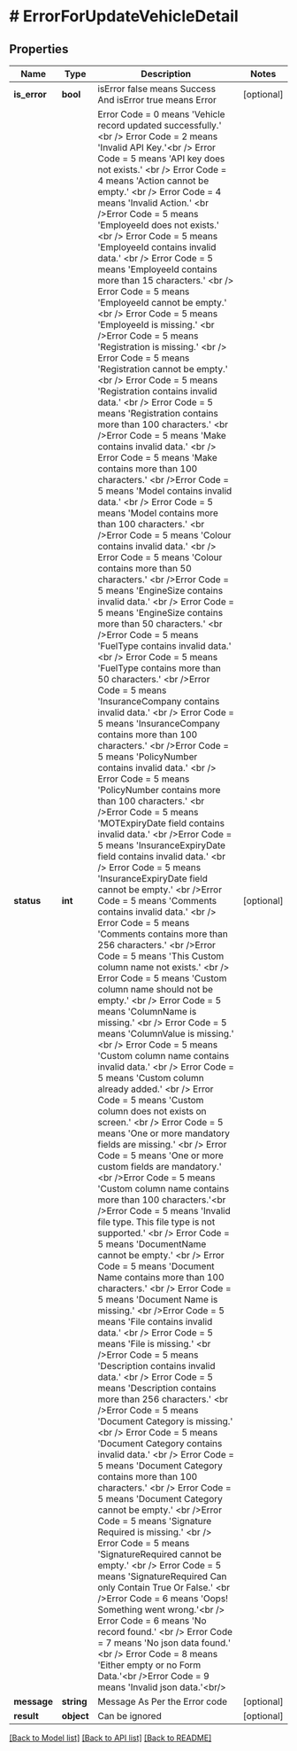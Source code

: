 # # ErrorForUpdateVehicleDetail

## Properties

Name | Type | Description | Notes
------------ | ------------- | ------------- | -------------
**is_error** | **bool** | isError false means Success And isError true means Error | [optional]
**status** | **int** | Error Code &#x3D; 0 means &#39;Vehicle record updated successfully.&#39; &lt;br /&gt; Error Code &#x3D; 2 means &#39;Invalid API Key.&#39;&lt;br /&gt; Error Code &#x3D; 5 means &#39;API key does not exists.&#39; &lt;br /&gt; Error Code &#x3D; 4 means &#39;Action cannot be empty.&#39; &lt;br /&gt; Error Code &#x3D; 4 means &#39;Invalid Action.&#39; &lt;br /&gt;Error Code &#x3D; 5 means &#39;EmployeeId does not exists.&#39; &lt;br /&gt; Error Code &#x3D; 5 means &#39;EmployeeId contains invalid data.&#39; &lt;br /&gt; Error Code &#x3D; 5 means &#39;EmployeeId contains more than 15 characters.&#39; &lt;br /&gt; Error Code &#x3D; 5 means &#39;EmployeeId cannot be empty.&#39; &lt;br /&gt; Error Code &#x3D; 5 means &#39;EmployeeId is missing.&#39; &lt;br /&gt;Error Code &#x3D; 5 means &#39;Registration is missing.&#39; &lt;br /&gt; Error Code &#x3D; 5 means &#39;Registration cannot be empty.&#39; &lt;br /&gt; Error Code &#x3D; 5 means &#39;Registration contains invalid data.&#39; &lt;br /&gt; Error Code &#x3D; 5 means &#39;Registration contains more than 100 characters.&#39; &lt;br /&gt;Error Code &#x3D; 5 means &#39;Make contains invalid data.&#39; &lt;br /&gt; Error Code &#x3D; 5 means &#39;Make contains more than 100 characters.&#39; &lt;br /&gt;Error Code &#x3D; 5 means &#39;Model contains invalid data.&#39; &lt;br /&gt; Error Code &#x3D; 5 means &#39;Model contains more than 100 characters.&#39; &lt;br /&gt;Error Code &#x3D; 5 means &#39;Colour contains invalid data.&#39; &lt;br /&gt; Error Code &#x3D; 5 means &#39;Colour contains more than 50 characters.&#39; &lt;br /&gt;Error Code &#x3D; 5 means &#39;EngineSize contains invalid data.&#39; &lt;br /&gt; Error Code &#x3D; 5 means &#39;EngineSize contains more than 50 characters.&#39; &lt;br /&gt;Error Code &#x3D; 5 means &#39;FuelType contains invalid data.&#39; &lt;br /&gt; Error Code &#x3D; 5 means &#39;FuelType contains more than 50 characters.&#39; &lt;br /&gt;Error Code &#x3D; 5 means &#39;InsuranceCompany contains invalid data.&#39; &lt;br /&gt; Error Code &#x3D; 5 means &#39;InsuranceCompany contains more than 100 characters.&#39; &lt;br /&gt;Error Code &#x3D; 5 means &#39;PolicyNumber contains invalid data.&#39; &lt;br /&gt; Error Code &#x3D; 5 means &#39;PolicyNumber contains more than 100 characters.&#39; &lt;br /&gt;Error Code &#x3D; 5 means &#39;MOTExpiryDate field contains invalid data.&#39; &lt;br /&gt;Error Code &#x3D; 5 means &#39;InsuranceExpiryDate field contains invalid data.&#39; &lt;br /&gt; Error Code &#x3D; 5 means &#39;InsuranceExpiryDate field cannot be empty.&#39; &lt;br /&gt;Error Code &#x3D; 5 means &#39;Comments contains invalid data.&#39; &lt;br /&gt; Error Code &#x3D; 5 means &#39;Comments contains more than 256 characters.&#39; &lt;br /&gt;Error Code &#x3D; 5 means &#39;This Custom column name not exists.&#39; &lt;br /&gt; Error Code &#x3D; 5 means &#39;Custom column name should not be empty.&#39; &lt;br /&gt; Error Code &#x3D; 5 means &#39;ColumnName is missing.&#39; &lt;br /&gt; Error Code &#x3D; 5 means &#39;ColumnValue is missing.&#39; &lt;br /&gt; Error Code &#x3D; 5 means &#39;Custom column name contains invalid data.&#39; &lt;br /&gt; Error Code &#x3D; 5 means &#39;Custom column already added.&#39; &lt;br /&gt; Error Code &#x3D; 5 means &#39;Custom column does not exists on screen.&#39; &lt;br /&gt; Error Code &#x3D; 5 means &#39;One or more mandatory fields are missing.&#39; &lt;br /&gt; Error Code &#x3D; 5 means &#39;One or more custom fields are mandatory.&#39; &lt;br /&gt;Error Code &#x3D; 5 means &#39;Custom column name contains more than 100 characters.&#39;&lt;br /&gt;Error Code &#x3D; 5 means &#39;Invalid file type. This file type is not supported.&#39; &lt;br /&gt; Error Code &#x3D; 5 means &#39;DocumentName cannot be empty.&#39; &lt;br /&gt; Error Code &#x3D; 5 means &#39;Document Name contains more than 100 characters.&#39; &lt;br /&gt; Error Code &#x3D; 5 means &#39;Document Name is missing.&#39; &lt;br /&gt;Error Code &#x3D; 5 means &#39;File contains invalid data.&#39; &lt;br /&gt; Error Code &#x3D; 5 means &#39;File is missing.&#39; &lt;br /&gt;Error Code &#x3D; 5 means &#39;Description contains invalid data.&#39; &lt;br /&gt; Error Code &#x3D; 5 means &#39;Description contains more than 256 characters.&#39; &lt;br /&gt;Error Code &#x3D; 5 means &#39;Document Category is missing.&#39; &lt;br /&gt; Error Code &#x3D; 5 means &#39;Document Category contains invalid data.&#39; &lt;br /&gt; Error Code &#x3D; 5 means &#39;Document Category contains more than 100 characters.&#39; &lt;br /&gt; Error Code &#x3D; 5 means &#39;Document Category cannot be empty.&#39; &lt;br /&gt;Error Code &#x3D; 5 means &#39;Signature Required is missing.&#39; &lt;br /&gt; Error Code &#x3D; 5 means &#39;SignatureRequired cannot be empty.&#39; &lt;br /&gt; Error Code &#x3D; 5 means &#39;SignatureRequired Can only Contain True Or False.&#39; &lt;br /&gt;Error Code &#x3D; 6 means &#39;Oops! Something went wrong.&#39;&lt;br /&gt; Error Code &#x3D; 6 means &#39;No record found.&#39; &lt;br /&gt; Error Code &#x3D; 7 means &#39;No json data found.&#39; &lt;br /&gt; Error Code &#x3D; 8 means &#39;Either empty or no Form Data.&#39;&lt;br /&gt;Error Code &#x3D; 9 means &#39;Invalid json data.&#39;&lt;br/&gt; | [optional]
**message** | **string** | Message As Per the Error code | [optional]
**result** | **object** | Can be ignored | [optional]

[[Back to Model list]](../../README.md#models) [[Back to API list]](../../README.md#endpoints) [[Back to README]](../../README.md)
